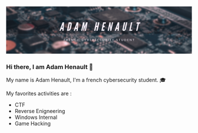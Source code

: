 ![Banner](https://github.com/adamhlt/adamhlt/blob/main/Ressource/banner.png)

### Hi there, I am Adam Henault :wave:

My name is Adam Henault, I'm a french cybersecurity student. :mortar_board:

My favorites activities are :

- CTF
- Reverse Enigneering
- Windows Internal
- Game Hacking

